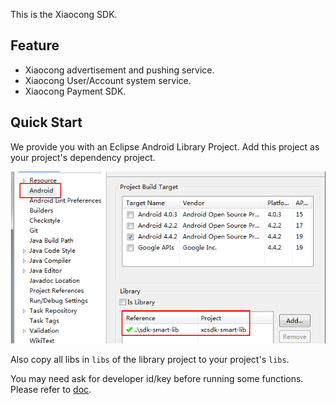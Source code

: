 This is the Xiaocong SDK.

## Feature

* Xiaocong advertisement and pushing service.
* Xiaocong User/Account system service.
* Xiaocong Payment SDK.

## Quick Start

We provide you with an Eclipse Android Library Project. Add this project as your project's dependency project.

![](doc/add_lib.png)

Also copy all libs in `libs` of the library project to your project's `libs`.

You may need ask for developer id/key before running some functions. Please refer to [doc](./doc).



